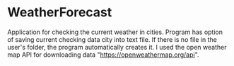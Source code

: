 # WeatherForecast
Application for checking the current weather in cities.
Program has option of saving current checking data city into text file. If there is no file in the user's folder, the program automatically creates it.
I used the open weather map API for downloading data "https://openweathermap.org/api".
